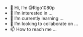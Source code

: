 - 👋 Hi, I’m @Rigo1080p
- 👀 I’m interested in ...
- 🌱 I’m currently learning ...
- 💞️ I’m looking to collaborate on ...
- 📫 How to reach me ...

<!---
Rigo1080p/Rigo1080p is a ✨ special ✨ repository because its `README.md` (this file) appears on your GitHub profile.
You can click the Preview link to take a look at your changes.
--->
